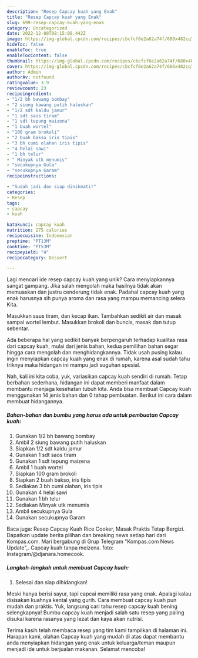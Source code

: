 ```yaml
---
description: "Resep Capcay kuah yang Enak"
title: "Resep Capcay kuah yang Enak"
slug: 699-resep-capcay-kuah-yang-enak
category: Uncategorized
date: 2022-12-08T08:15:08.442Z
image: https://img-global.cpcdn.com/recipes/cbcfcf6e2a62a74f/680x482cq70/capcay-kuah-foto-resep-utama.jpg
hideToc: false
enableToc: true
enableTocContent: false
thumbnail: https://img-global.cpcdn.com/recipes/cbcfcf6e2a62a74f/680x482cq70/capcay-kuah-foto-resep-utama.jpg
cover: https://img-global.cpcdn.com/recipes/cbcfcf6e2a62a74f/680x482cq70/capcay-kuah-foto-resep-utama.jpg
author: Admin
authorAv: notfound
ratingvalue: 3.9
reviewcount: 23
recipeingredient:
- "1/2 bh bawang bombay"
- "2 siung bawang putih haluskan"
- "1/2 sdt kaldu jamur"
- "1 sdt saos tiram"
- "1 sdt tepung maizena"
- "1 buah wortel"
- "100 gram brokoli"
- "2 buah bakso iris tipis"
- "3 bh cumi olahan iris tipis"
- "4 helai sawi"
- "1 bh telur"
- " Minyak utk menumis"
- "secukupnya Gula"
- "secukupnya Garam"
recipeinstructions:

- "Sudah jadi dan siap dinikmati!"
categories:
- Resep
tags:
- capcay
- kuah

katakunci: capcay kuah 
nutrition: 275 calories
recipecuisine: Indonesian
preptime: "PT13M"
cooktime: "PT53M"
recipeyield: "4"
recipecategory: Dessert

---
```





Lagi mencari ide resep capcay kuah yang unik? Cara menyiapkannya sangat gampang. Jika salah mengolah maka hasilnya tidak akan memuaskan dan justru cenderung tidak enak. Padahal capcay kuah yang enak harusnya sih punya aroma dan rasa yang mampu memancing selera Kita.





Masukkan saus tiram, dan kecap ikan. Tambahkan sedikit air dan masak sampai wortel lembut. Masukkan brokoli dan buncis, masak dan tutup sebentar.

Ada beberapa hal yang sedikit banyak berpengaruh terhadap kualitas rasa dari capcay kuah, mulai dari jenis bahan, kedua pemilihan bahan segar hingga cara mengolah dan menghidangkannya. Tidak usah pusing kalau ingin menyiapkan capcay kuah yang enak di rumah, karena asal sudah tahu triknya maka hidangan ini mampu jadi suguhan spesial.






Nah, kali ini kita coba, yuk, variasikan capcay kuah sendiri di rumah. Tetap berbahan sederhana, hidangan ini dapat memberi manfaat dalam membantu menjaga kesehatan tubuh kita. Anda bisa membuat Capcay kuah menggunakan 14 jenis bahan dan 0 tahap pembuatan. Berikut ini cara dalam membuat hidangannya.

<!--inarticleads1-->

##### Bahan-bahan dan bumbu yang harus ada untuk pembuatan Capcay kuah:

1. Gunakan 1/2 bh bawang bombay
1. Ambil 2 siung bawang putih haluskan
1. Siapkan 1/2 sdt kaldu jamur
1. Gunakan 1 sdt saos tiram
1. Gunakan 1 sdt tepung maizena
1. Ambil 1 buah wortel
1. Siapkan 100 gram brokoli
1. Siapkan 2 buah bakso, iris tipis
1. Sediakan 3 bh cumi olahan, iris tipis
1. Gunakan 4 helai sawi
1. Gunakan 1 bh telur
1. Sediakan  Minyak utk menumis
1. Ambil secukupnya Gula
1. Gunakan secukupnya Garam


Baca juga: Resep Capcay Kuah Rice Cooker, Masak Praktis Tetap Bergizi. Dapatkan update berita pilihan dan breaking news setiap hari dari Kompas.com. Mari bergabung di Grup Telegram &#34;Kompas.com News Update&#34;,. Capcay kuah tanpa meizena. foto: Instagram/@djanara.homecook. 

<!--inarticleads2-->

##### Langkah-langkah untuk membuat Capcay kuah:


1. Selesai dan siap dihidangkan!

Meski hanya berisi sayur, tapi capcai memiliki rasa yang enak. Apalagi kalau disisakan kuahnya kental yang gurih. Cara membuat capcay kuah pun mudah dan praktis. Yuk, langsung cari tahu resep capcay kuah bening selengkapnya! Bumbu capcay kuah menjadi salah satu resep yang paling disukai karena rasanya yang lezat dan kaya akan nutrisi. 

Terima kasih telah membaca resep yang tim kami tampilkan di halaman ini. Harapan kami, olahan Capcay kuah yang mudah di atas dapat membantu anda menyiapkan hidangan yang enak untuk keluarga/teman maupun menjadi ide untuk berjualan makanan. Selamat mencoba!
